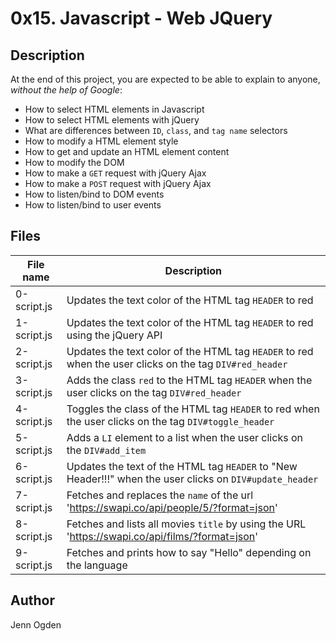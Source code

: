 # 0x15. Javascript - Web JQuery
## Description
At the end of this project, you are expected to be able to explain to anyone, *without the help of Google*:
* How to select HTML elements in Javascript
* How to select HTML elements with jQuery
* What are differences between `ID`, `class`, and `tag name` selectors
* How to modify a HTML element style
* How to get and update an HTML element content
* How to modify the DOM
* How to make a `GET` request with jQuery Ajax
* How to make a `POST` request with jQuery Ajax
* How to listen/bind to DOM events
* How to listen/bind to user events

## Files
| File name | Description |
| --------- | ----------- |
| 0-script.js | Updates the text color of the HTML tag `HEADER` to red |
| 1-script.js | Updates the text color of the HTML tag `HEADER` to red using the jQuery API |
| 2-script.js | Updates the text color of the HTML tag `HEADER` to red when the user clicks on the tag `DIV#red_header` |
| 3-script.js | Adds the class `red` to the HTML tag `HEADER` when the user clicks on the tag `DIV#red_header` |
| 4-script.js | Toggles the class of the HTML tag `HEADER` to red when the user clicks on the tag `DIV#toggle_header` |
| 5-script.js | Adds a `LI` element to a list when the user clicks on the `DIV#add_item` |
| 6-script.js | Updates the text of the HTML tag `HEADER` to "New Header!!!" when the user clicks on `DIV#update_header`
| 7-script.js | Fetches and replaces the `name` of the url 'https://swapi.co/api/people/5/?format=json' |
| 8-script.js | Fetches and lists all movies `title` by using the URL 'https://swapi.co/api/films/?format=json' |
| 9-script.js | Fetches and prints how to say "Hello" depending on the language |

## Author
Jenn Ogden